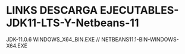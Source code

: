 # LINKS DESCARGA EJECUTABLES-JDK11-LTS-Y-Netbeans-11
JDK-11.0.6 WINDOWS_X64_BIN.EXE // NETBEANS11.1-BIN-WINDOWS-X64.EXE
